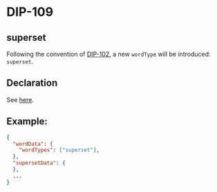 DIP-109
======

superset
------------------------------

Following the convention of [DIP-102](102.md), a new `wordType` will be introduced: `superset`.

## Declaration

See [here](declarations/superset.md).

## Example:

```json
{
  "wordData": {
    "wordTypes": ["superset"],
  },
  "supersetData": {
  },
  ...
}
```



